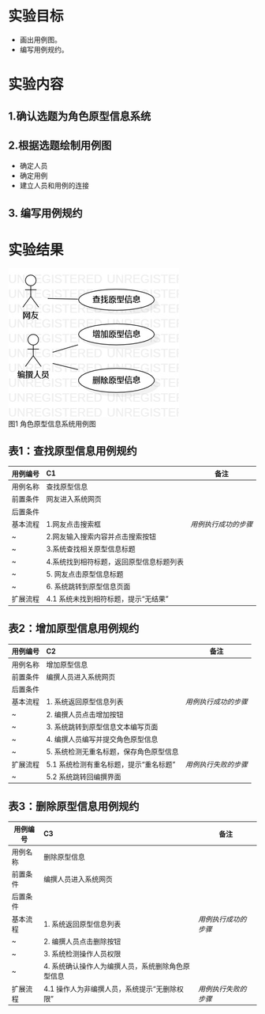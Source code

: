 # 实验目标
- 画出用例图。
- 编写用例规约。
# 实验内容
## 1.确认选题为角色原型信息系统
## 2.根据选题绘制用例图
- 确定人员
- 确定用例
- 建立人员和用例的连接
## 3. 编写用例规约
# 实验结果

 ![用例图](./UserCase2.jpg)  
 图1 角色原型信息系统用例图
 
 ## 表1：查找原型信息用例规约  

用例编号  | C1 | 备注  
-|:-|-  
用例名称  | 查找原型信息  |   
前置条件  | 网友进入系统网页    |  
后置条件  |  |   
基本流程  | 1.网友点击搜索框  |*用例执行成功的步骤*  
~| 2.网友输入搜索内容并点击搜索按钮  |
~| 3.系统查找相关原型信息标题  |
~| 4.系统找到相符标题，返回原型信息标题列表   |   
~| 5. 网友点击原型信息标题  |   
~| 6. 系统跳转到原型信息页面  |   
扩展流程  | 4.1 系统未找到相符标题，提示“无结果” | 

## 表2：增加原型信息用例规约  

用例编号  | C2 | 备注  
-|:-|-  
用例名称  | 增加原型信息  |   
前置条件  | 编撰人员进入系统网页    |    
后置条件  |      |  
基本流程  | 1. 系统返回原型信息列表  |*用例执行成功的步骤*  
~| 2. 编撰人员点击增加按钮  |  
~| 3. 系统跳转到原型信息文本编写页面  |  
~| 4. 编撰人员编写并提交角色原型信息  |   
~| 5. 系统检测无重名标题，保存角色原型信息  | 
扩展流程  | 5.1 系统检测有重名标题，提示“重名标题” | *用例执行失败的步骤*  
~| 5.2 系统跳转回编撰界面  | 



## 表3：删除原型信息用例规约

用例编号  | C3 | 备注  
-|:-|-  
用例名称  | 删除原型信息  |   
前置条件  | 编撰人员进入系统网页    | 
后置条件  |      |   
基本流程  | 1. 系统返回原型信息列表  |*用例执行成功的步骤*  
~| 2. 编撰人员点击删除按钮  |   
~| 3. 系统检测操作人员权限 |
~| 4. 系统确认操作人为编撰人员，系统删除角色原型信息  |   
扩展流程  | 4.1 操作人为非编撰人员，系统提示“无删除权限” |  *用例执行失败的步骤*  



